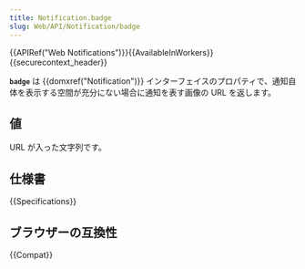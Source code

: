 ```yaml
---
title: Notification.badge
slug: Web/API/Notification/badge
---
```


{{APIRef("Web Notifications")}}{{AvailableInWorkers}}{{securecontext_header}}

**`badge`** は {{domxref("Notification")}} インターフェイスのプロパティで、通知自体を表示する空間が充分にない場合に通知を表す画像の URL を返します。

## 値

URL が入った文字列です。

## 仕様書

{{Specifications}}

## ブラウザーの互換性

{{Compat}}

